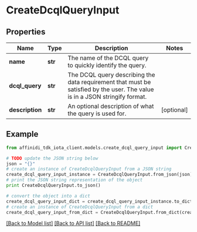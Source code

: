 # CreateDcqlQueryInput

## Properties

| Name            | Type    | Description                                                                                                                 | Notes      |
| --------------- | ------- | --------------------------------------------------------------------------------------------------------------------------- | ---------- |
| **name**        | **str** | The name of the DCQL query to quickly identify the query.                                                                   |
| **dcql_query**  | **str** | The DCQL query describing the data requirement that must be satisfied by the user. The value is in a JSON stringify format. |
| **description** | **str** | An optional description of what the query is used for.                                                                      | [optional] |

## Example

```python
from affinidi_tdk_iota_client.models.create_dcql_query_input import CreateDcqlQueryInput

# TODO update the JSON string below
json = "{}"
# create an instance of CreateDcqlQueryInput from a JSON string
create_dcql_query_input_instance = CreateDcqlQueryInput.from_json(json)
# print the JSON string representation of the object
print CreateDcqlQueryInput.to_json()

# convert the object into a dict
create_dcql_query_input_dict = create_dcql_query_input_instance.to_dict()
# create an instance of CreateDcqlQueryInput from a dict
create_dcql_query_input_from_dict = CreateDcqlQueryInput.from_dict(create_dcql_query_input_dict)
```

[[Back to Model list]](../README.md#documentation-for-models) [[Back to API list]](../README.md#documentation-for-api-endpoints) [[Back to README]](../README.md)
